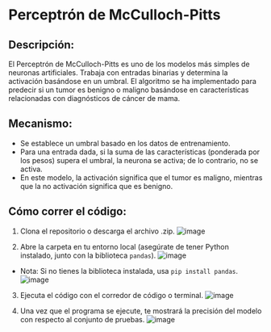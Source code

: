 # Perceptrón de McCulloch-Pitts

## Descripción:

El Perceptrón de McCulloch-Pitts es uno de los modelos más simples de neuronas artificiales. Trabaja con entradas binarias y determina la activación basándose en un umbral. El algoritmo se ha implementado para predecir si un tumor es benigno o maligno basándose en características relacionadas con diagnósticos de cáncer de mama.

## Mecanismo:

- Se establece un umbral basado en los datos de entrenamiento.
- Para una entrada dada, si la suma de las características (ponderada por los pesos) supera el umbral, la neurona se activa; de lo contrario, no se activa.
- En este modelo, la activación significa que el tumor es maligno, mientras que la no activación significa que es benigno.

## Cómo correr el código:

1. Clona el repositorio o descarga el archivo .zip.
   ![image](https://github.com/tuUsuario/tuRepositorio/assets/idImagen1)

2. Abre la carpeta en tu entorno local (asegúrate de tener Python instalado, junto con la biblioteca `pandas`).
   ![image](https://github.com/tuUsuario/tuRepositorio/assets/idImagen2)

- Nota: Si no tienes la biblioteca instalada, usa `pip install pandas`.
  ![image](https://github.com/tuUsuario/tuRepositorio/assets/idImagen3)

3. Ejecuta el código con el corredor de código o terminal.
   ![image](https://github.com/tuUsuario/tuRepositorio/assets/idImagen4)

4. Una vez que el programa se ejecute, te mostrará la precisión del modelo con respecto al conjunto de pruebas.
   ![image](https://github.com/tuUsuario/tuRepositorio/assets/idImagen5)
